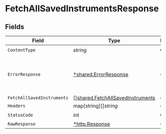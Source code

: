 # FetchAllSavedInstrumentsResponse


## Fields

| Field                                                                                | Type                                                                                 | Required                                                                             | Description                                                                          |
| ------------------------------------------------------------------------------------ | ------------------------------------------------------------------------------------ | ------------------------------------------------------------------------------------ | ------------------------------------------------------------------------------------ |
| `ContentType`                                                                        | *string*                                                                             | :heavy_check_mark:                                                                   | N/A                                                                                  |
| `ErrorResponse`                                                                      | [*shared.ErrorResponse](../../models/shared/errorresponse.md)                        | :heavy_minus_sign:                                                                   | Any bad or invalid request will lead to following error object                       |
| `FetchAllSavedInstruments`                                                           | [][shared.FetchAllSavedInstruments](../../models/shared/fetchallsavedinstruments.md) | :heavy_minus_sign:                                                                   | OK                                                                                   |
| `Headers`                                                                            | map[string][]*string*                                                                | :heavy_minus_sign:                                                                   | N/A                                                                                  |
| `StatusCode`                                                                         | *int*                                                                                | :heavy_check_mark:                                                                   | N/A                                                                                  |
| `RawResponse`                                                                        | [*http.Response](https://pkg.go.dev/net/http#Response)                               | :heavy_minus_sign:                                                                   | N/A                                                                                  |